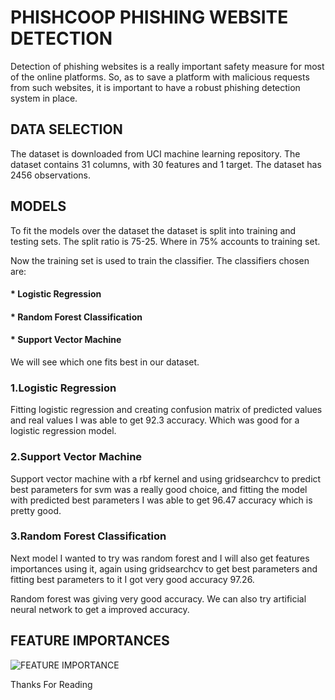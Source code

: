 # PHISHCOOP PHISHING WEBSITE DETECTION
Detection of phishing websites is a really important safety measure for most of the online platforms. So, as to save a platform with malicious requests from such websites, it is important to have a robust phishing detection system in place.

## DATA SELECTION

The dataset is downloaded from UCI machine learning repository. The dataset contains 31 columns, with 30 features and 1 target. The dataset has 2456 observations.

## MODELS

To fit the models over the dataset the dataset is split into training and testing sets. The split ratio is 75-25.  Where in 75% accounts to training set. 

Now the training set is used to train the classifier. The classifiers chosen are:  
#### * Logistic Regression
#### * Random Forest Classification
#### * Support Vector Machine

We will see which one fits best in our dataset.

### 1.Logistic Regression

Fitting logistic regression and creating confusion matrix of predicted values and real values I was able to get 92.3 accuracy. Which was good for a logistic regression model.

### 2.Support Vector Machine

Support vector machine with a rbf kernel and using gridsearchcv to predict best parameters for svm was a really good choice, and fitting the model with predicted best parameters I was able to get 96.47 accuracy which is pretty good.

### 3.Random Forest Classification

Next model I wanted to try was random forest and I will also get features importances using it, again using gridsearchcv to get best parameters and fitting best parameters to it I got very good accuracy 97.26.

Random forest was giving very good accuracy. We can also try artificial neural network to get a improved accuracy.

## FEATURE IMPORTANCES

![FEATURE IMPORTANCE](https://raw.githubusercontent.com/abhishekdid/PHISHCOOP-phishing-website-detection/master/variable_Importances.png)

Thanks For Reading
